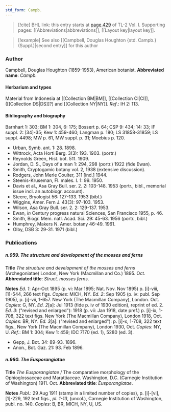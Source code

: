 ```yaml
---
std_form: Campb.
---
```


> [!cite] BHL link: this entry starts at [page 429](https://www.biodiversitylibrary.org/page/33120560) of TL-2 Vol. I.
> Supporting pages: [[Abbreviations|abbreviations]], [[Layout key|layout key]].

> [!example] See also [[Campbell, Douglas Houghton {std. Campb.} (Suppl.)|second entry]] for this author

### Author

Campbell, Douglas Houghton (1859-1953), American botanist. 
**Abbreviated name**: *Campb.*

#### Herbarium and types

Material from Indonesia at [[Collection BM|BM]], [[Collection CI|CI]], ([[Collection DS|DS]]?) and [[Collection NY|NY]].
*Ref*.: IH 2: 113.

#### Bibliography and biography

Barnhart 1: 303; BM 1: 304, 6: 175; Bossert p. 64; CSP 9: 434; 14: 33; IF suppl. 2: \[34\]-35; Kew 1: 459-460; Langman p. 180; LS 31858-31859; LS suppl. 4498; MW p. 61, MW suppl. p. 31; Moebius p. 120.
- Urban, Symb. ant. 1: 28. 1898.
- Wittrock, Acta Horti Berg. 3(3): 193. 1903. (portr.)
- Reynolds Green, Hist. bot. 511. 1909.
- Jordan, D. S., Days of a man 1: 294, 298 (portr.) 1922 (fide Ewan).
- Smith, Cryptogamic botany vol. 2, 1938 (extensive discussion).
- Rodgers, John Merle Coulter, 311 \[ind.\] 1944.
- Steenis-Kruseman, Fl. males. I. 1: 99. 1950.
- Davis et al., Asa Gray Bull. ser. 2. 2: 103-148. 1953 (portr., bibl., memorial issue incl. an autobiogr. account).
- Steere, Bryologist 56: 127-133. 1953 (bibl.)
- Wiggins, Amer. Fern J. 43(3): 97-103. 1953.
- Wilson, Asa Gray Bull. ser. 2. 2: 129-137. 1953.
- Ewan, *in* Century progress natural Sciences, San Francisco 1955, p. 46.
- Smith, Biogr. Mem. natl. Acad. Sci. 29: 45-63. 1956 (portr., bibl.)
- Humphrey, Makers N. Amer. botany 46-49. 1961.
- Olby, DSB 3: 29-31. 1971 (bibl.)

### Publications

##### n.959. The structure and development of the mosses and ferns

**Title**
*The structure and development of the mosses and ferns* (Archegoniatae) London, New York (Macmillan and Co.) 1895. Oct.
**Abbreviated title**: *Struct. mosses ferns*.

**Notes**
*Ed. 1*: Apr-Oct 1895 (p. vi: Mar 1895; Nat. Nov. Nov 1895) p. \[i\]-viii, \[1\]-544, 266 text figs. *Copies*: MICH, NY.
*Ed. 2*: Sep 1905 (p. iv: publ. Sep 1905), p. \[i\]-vii, 1-657. New York (The Macmillan Company), London. Oct. *Copies*: G, NY.
*Ed. 2*\[a\]: Jul 1913 (fide p. iv of 1930 edition), reprint of ed. 2.
*Ed. 3*: ("revised and enlarged"): 1918 (p. vii: Jan 1918, date pref.) p. \[i\]-ix, 1-708, 322 text figs. New York (The Macmillan Company), London 1918, Oct. *Copies*: BR, NY.
*Ed. 3*\[a\]: ("revised and enlarged"): p. \[i\]-x, 1-708, 322 text figs., New York (The Macmillan Company), London 1930, Oct. *Copies*: NY, U.
*Ref*.: BM 1: 304; Kew 1: 459; IDC 7170 (ed. 1), 5280 (ed. 3).
- Gepp, J. Bot. 34: 89-93. 1896.
- Anon., Bot. Gaz. 21: 93. Feb 1896.

##### n.960. The Eusporangiatae

**Title**
*The Eusporangiatae* / The comparative morphology of the Ophioglossaceae and Marattiaceae. Washington, D.C. (Carnegie Institution of Washington) 1911. Oct.
**Abbreviated title**: *Eusporangiatae*.

**Notes**
*Publ*.: 29 Aug 1911 (stamp in a limited number of copies), p. \[i\]-\[vi\], \[1\]-229, 192 text figs., *pl. 1-13*, (uncol.), Carnegie Institution of Washington, publ. no. 140. *Copies*: B, BR, MICH, NY, U, US.


